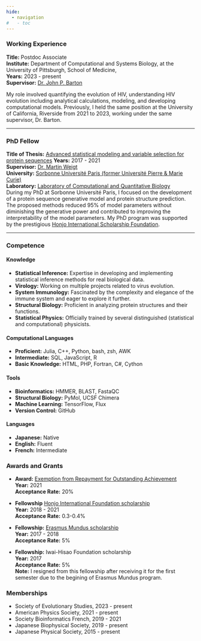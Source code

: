 ```yaml
---
hide:
  - navigation
#   - toc
---
```


### Working Experience

**Title:** Postdoc Associate  
**Institute:** Department of Computational and Systems Biology, at the University of Pittsburgh, School of Medicine,  
**Years:** 2023 - present  
**Supervisor:** [Dr. John P. Barton](https://bartonlab.github.io/) 

My role involved quantifying the evolution of HIV, understanding HIV evolution including analytical calculations, modeling, and developing computational models.
Previously, I held the same position at the University of California, Riverside from 2021 to 2023, working under the same supervisor, Dr. Barton. 


---

### PhD Fellow 

**Title of Thesis:** [Advanced statistical modeling and variable selection for protein sequences](https://theses.hal.science/tel-03850703/) 
**Years:** 2017 - 2021<br>
**Supervisor:** [Dr. Martin Weigt](https://sites.google.com/site/martinweigt/)<br> 
**University:** [Sorbonne Université Paris (former Université Pierre & Marie Curie)](https://sciences.sorbonne-universite.fr/en/sorbonne-universite-campus-pierre-et-marie-curie)<br> 
**Laboratory:** [Laboratory of Computational and Quantitative Biology](http://www.lcqb.upmc.fr)<br>
During my PhD at Sorbonne Université Paris, I focused on the development of a protein sequence generative model and protein structure prediction. The proposed methods reduced 95% of model parameters without diminishing the generative power and contributed to improving the interpretability of the model parameters. My PhD program was supported by the prestigious [Honjo International Scholarship  Foundation](https://www.hisf.or.jp/en/scholarship/foreigner/).

---

### Competence

#### Knowledge
- **Statistical Inference:** Expertise in developing and implementing statistical inference methods for real biological data. 
- **Virology:** Working on multiple projects related to virus evolution. 
- **System Immunology:** Fascinated by the complexity and elegance of the immune system and eager to explore it further. 
- **Structural Biology:** Proficient in analyzing protein structures and their functions.
- **Statistical Physics:** Officially trained by several distinguished (statistical and computational) physicists.
 
#### Computational Languages
- **Proficient:**  Julia, C++, Python, bash, zsh, AWK 
- **Intermediate:** SQL, JavaScript, R
- **Basic Knowledge:** HTML, PHP, Fortran, C#, Cython

#### Tools
- **Bioinformatics:** HMMER, BLAST, FastaQC
- **Structural Biology:** PyMol, UCSF Chimera
- **Machine Learning:** TensorFlow, Flux
- **Version Control:** GitHub

#### Languages
- **Japanese:** Native
- **English:** Fluent
- **French:** Intermediate

### Awards and Grants

-  **Award:** [Exemption from Repayment for Outstanding Achievement](https://www.jasso.go.jp/en/index.html)<br>
   **Year:** 2021 <br>
   **Acceptance Rate:** 20%<br> 

-  **Fellowship** [Honjo International Foundation scholarship](https://www.hisf.or.jp/en/scholarship/foreigner/) <br> 
   **Year:** 2018 - 2021 <br>
   **Acceptance Rate:** 0.3-0.4%  

-  **Fellowship:** [Erasmus Mundus scholarship](https://www.em-a.eu/erasmus-mundus)<br>
   **Year:** 2017 - 2018 <br>
   **Acceptance Rate:** 5%  <br>

-  **Fellowship:** Iwai-Hisao Foundation scholarship<br>
   **Year:** 2017 <br>
   **Acceptance Rate:** 5%  
   **Note:** I resigned from this fellowship after receiving it for the first semester due to the begining of Erasmus Mundus program.

### Memberships
- Society of Evolutionary Studies, 2023 - present
- American Physics Society, 2021 - present 
- Society Bioinformatics French, 2019 - 2021 
- Japanese Biophysical Society, 2019 - present 
- Japanese Physical Society, 2015 - present 
